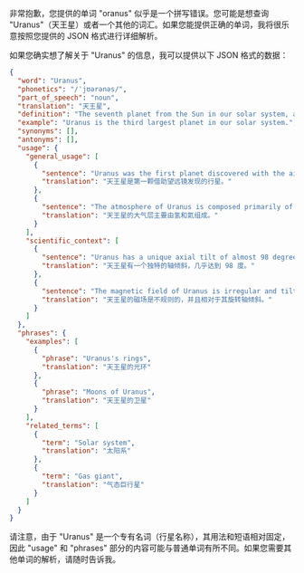 非常抱歉，您提供的单词 "oranus" 似乎是一个拼写错误。您可能是想查询 "Uranus"（天王星）或者一个其他的词汇。如果您能提供正确的单词，我将很乐意按照您提供的 JSON 格式进行详细解析。

如果您确实想了解关于 "Uranus" 的信息，我可以提供以下 JSON 格式的数据：

```json
{
  "word": "Uranus",
  "phonetics": "/ˈjʊərənəs/",
  "part_of_speech": "noun",
  "translation": "天王星",
  "definition": "The seventh planet from the Sun in our solar system, a gas giant with a system of rings and moons.",
  "example": "Uranus is the third largest planet in our solar system.",
  "synonyms": [],
  "antonyms": [],
  "usage": {
    "general_usage": [
      {
        "sentence": "Uranus was the first planet discovered with the aid of a telescope.",
        "translation": "天王星是第一颗借助望远镜发现的行星。"
      },
      {
        "sentence": "The atmosphere of Uranus is composed primarily of hydrogen and helium.",
        "translation": "天王星的大气层主要由氢和氦组成。"
      }
    ],
    "scientific_context": [
      {
        "sentence": "Uranus has a unique axial tilt of almost 98 degrees.",
        "translation": "天王星有一个独特的轴倾斜，几乎达到 98 度。"
      },
      {
        "sentence": "The magnetic field of Uranus is irregular and tilted relative to its rotational axis.",
        "translation": "天王星的磁场是不规则的，并且相对于其旋转轴倾斜。"
      }
    ]
  },
  "phrases": {
    "examples": [
      {
        "phrase": "Uranus's rings",
        "translation": "天王星的光环"
      },
      {
        "phrase": "Moons of Uranus",
        "translation": "天王星的卫星"
      }
    ],
    "related_terms": [
      {
        "term": "Solar system",
        "translation": "太阳系"
      },
      {
        "term": "Gas giant",
        "translation": "气态巨行星"
      }
    ]
  }
}
```

请注意，由于 "Uranus" 是一个专有名词（行星名称），其用法和短语相对固定，因此 "usage" 和 "phrases" 部分的内容可能与普通单词有所不同。如果您需要其他单词的解析，请随时告诉我。
 